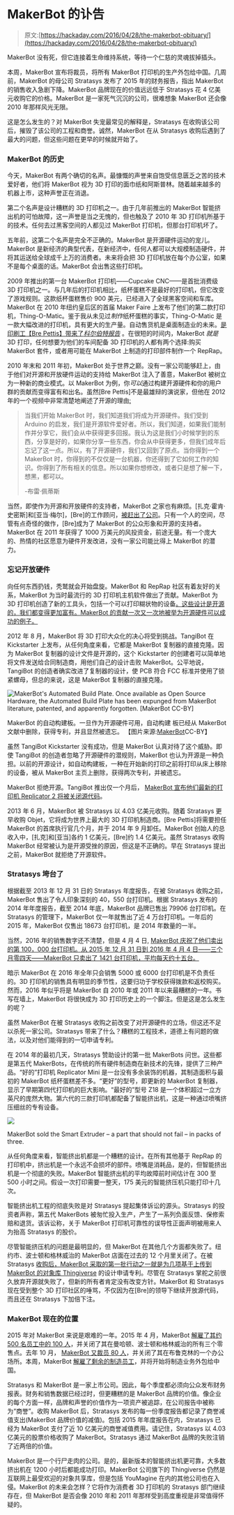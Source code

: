 # MakerBot 的讣告

> 原文:[https://hackaday.com/2016/04/28/the-makerbot-obituary/](https://hackaday.com/2016/04/28/the-makerbot-obituary/)

MakerBot 没有死，但它连接着生命维持系统，等待一个仁慈的灵魂拔掉插头。

本周，MakerBot 宣布将裁员，将所有 MakerBot 打印机的生产外包给中国。几周前，MakerBot 的母公司 Stratasys 发布了 2015 年的财务报告，指出 MakerBot 的销售收入急剧下降。MakerBot 品牌现在的价值远远低于 Stratasys 花 4 亿美元收购它的价格。MakerBot 是一家死气沉沉的公司，很难想象 MakerBot 还会像 2010 年那样风光无限。

这是怎么发生的？对 MakerBot 失宠最常见的解释是，Stratasys 在收购该公司后，摧毁了该公司的工程和商誉。诚然，MakerBot 在从 Stratasys 收购后遇到了最大的问题，但这些问题在更早的时候就开始了。

### MakerBot 的历史

今天，MakerBot 有两个确切的名声。最慷慨的声誉来自饱受信息匮乏之苦的技术爱好者，他们将 MakerBot 视为 3D 打印的面巾纸和阿斯普林。随着越来越多的机器上市，这种声誉正在消退。

第二个名声是设计糟糕的 3D 打印机之一。由于几年前推出的 MakerBot 智能挤出机的可怕故障，这一声誉是当之无愧的，但也触及了 2010 年 3D 打印机所基于的技术。任何去过黑客空间的人都见过 MakerBot 打印机，但那台打印机坏了。

五年前，这第二个名声是完全不正确的。MakerBot 是开源硬件运动的宠儿。MakerBot 是新经济的典型代表，在新经济中，任何人都可以大规模制造硬件，并将其运送给全球成千上万的消费者。未来将会把 3D 打印机放在每个办公室，如果不是每个桌面的话。MakerBot 会出售这些打印机。

2009 年推出的第一台 MakerBot 打印机——Cupcake CNC——是首批消费级 3D 打印机之一。与几年后的打印机相比，纸杯蛋糕不是最好的打印机，但它改变了游戏规则。这款纸杯蛋糕售价 900 美元，已经进入了全球黑客空间和车库。MakerBot 在 2010 年纽约皇后区的首届 Maker Faire 上发布了他们的第二款打印机，Thing-O-Matic。鉴于我从未见过*制作*纸杯蛋糕的事实，Thing-O-Matic 是一款大幅改进的打印机，具有更大的生产量。自动售货机是桌面制造业的未来。[是印刷工【Bre Pettis】带来了*科尔伯特报告*](http://on.aol.com/video/makerbot-industries-ceo-bre-pettis-on-the-colbert-report-517282045) 。在很短的时间内，MakerBot *就是* 3D 打印，任何想要为他们的车间配备 3D 打印机的人都有两个选择:购买 MakerBot 套件，或者用可能在 MakerBot 上制造的打印部件制作一个 RepRap。

2010 年末和 2011 年初，MakerBot 处于世界之巅。没有一家公司能够赶上，由于他们对开源和开放硬件运动的支持给 MakerBot 注入了善意，MakerBot 被树立为一种新的商业模式。以 MakerBot 为例，你*可以*通过构建开源硬件和你的用户群的贡献而变得富有和出名。虽然[Bre Pettis]不是最雄辩的演说家，但他在 2012 年的一个视频中非常清楚地阐述了开源的理由[:](https://www.youtube.com/watch?v=54X28qSbKf4)

> 当我们开始 MakerBot 时，我们知道我们将成为开源硬件。我们受到 Arduino 的启发，我们是开源软件爱好者。所以，我们知道，如果我们能制作并分享它，我们会从中获得更多回报。我认为这是我们小时候学到的东西，分享是好的，如果你分享一些东西，你会从中获得更多，但我们成年后忘记了这一点。所以，有了开源硬件，我们又回到了原点。当你得到一个 MakerBot 时，你得到的不仅仅是一台机器，你还得到了它如何工作的知识。你得到了所有相关的信息。所以如果你想修改，或者只是想了解一下，想黑，都可以。
> 
> -布雷·佩蒂斯

当然，即使作为开源和开放硬件的支持者，MakerBot 之家也有麻烦。[扎克·霍肯·史密斯]和[亚当·梅尔]，[Bre]的工作顾问，[被赶出了公司](http://www.hive76.org/hoeken)。只有一个人的空间，尽管有点奇怪的做作，[Bre]成为了 MakerBot 的公众形象和开源的支持者。MakerBot 在 2011 年获得了 1000 万美元的风投资金，前途无量。有一个庞大的、热情的社区愿意为硬件开发改进，没有一家公司能比得上 MakerBot 的潜力。

### 忘记开放硬件

向任何东西扔钱，秃鹫就会开始盘旋。MakerBot 和 RepRap 社区有着友好的关系，MakerBot 为当时最流行的 3D 打印机主机软件做出了贡献。MakerBot 为 3D 打印机创造了新的工具头，包括一个可以打印糊状物的设备[。这些设计是开源的，我们都变得更加富有。MakerBot 的贡献一次又一次地被举为开源硬件可以成功的例子。](http://www.makerbot.com/blog/2009/11/02/rd-frostruder-mk2)

2012 年 8 月，MakerBot 将 3D 打印大众化的决心将受到挑战。TangiBot 在 Kickstarter 上发布，从任何角度来看，它都是 MakerBot 复制器的直接克隆。因为 MakerBot 复制器的设计文件是开源的，这个 Kickstarter 的创建者可以简单地将文件发送给合同制造商，用他们自己的设计击败 MakerBot。公平地说，TangiBot 的创造者确实改进了复制器的设计，使 PCB 符合 FCC 标准并使用了锁紧螺母，但总的来说，这是 MakerBot 复制器的直接克隆。

![MakerBot's Automated Build Plate. Once available as Open Source Hardware, the Automated Build Plate has been expunged from MakerBot literature, patented, and apparently forgotten. [MakerBot CC-BY]](../Images/b3757ef6451dd193571768019e9567f7.png)

MakerBot 的自动构建板。一旦作为开源硬件可用，自动构建
板已经从 MakerBot 文献中删除，获得专利，并且显然被遗忘。
【图片来源:[MakerBot](https://commons.wikimedia.org/wiki/File:Automated_Build_Platform_for_Thing-O-Matic.jpg)CC-BY】

虽然 TangiBot Kickstarter 没有成功，但是 MakerBot 认真对待了这个威胁。即使 TangiBot 的创造者忽略了开源硬件的潜规则，MakerBot 也认为开源是一种负担。以前的开源设计，如自动构建板，一种在开始新的打印之前将打印从床上移除的设备，被从 MakerBot 主页上删除，获得两次专利，并被遗忘。

MakerBot 拒绝开源。TangiBot 推出仅一个月后， [MakerBot 宣布他们最新的打印机 Replicator 2 将被关闭源代码](http://www.makerbot.com/blog/2012/09/24/lets-try-that-again)。

2013 年 6 月，MakerBot 被 Stratasys 以 4.03 亿美元收购。随着 Stratasys 更早收购 Objet，它将成为世界上最大的 3D 打印机制造商。[Bre Pettis]将需要担任 MakerBot 的首席执行官几个月，并于 2014 年 9 月卸任。MakerBot 创始人的总收入中，[扎克]和[亚当]各约 1 亿美元，[Bre]约 1.4 亿美元。虽然 Stratasys 收购 MakerBot 经常被认为是开源受挫的原因，但这是不正确的。早在 Stratasys 提出之前，MakerBot 就拒绝了开源软件。

### Stratasys 垮台了

根据截至 2013 年 12 月 31 日的 Stratasys 年度报告，在被 Stratasys 收购之前，MakerBot 售出了令人印象深刻的 40，550 台打印机。根据 Stratasys 发布的 2014 年年度报告，截至 2014 年底，MakerBot 品牌已售出 79906 台打印机。在 Stratasys 的管理下，MakerBot 仅一年就售出了近 4 万台打印机。一年后的 2015 年，MakerBot 仅售出 18673 台打印机，是 2014 年数量的一半。

当然，2016 年的销售数字还不清楚，但是 4 月 4 日, [MakerBot 庆祝了他们卖出的第 100，000 台打印机。从 2015 年 12 月 31 日到 2016 年 4 月 4 日——三个月零四天——MakerBot 只卖出了 1421 台打印机，平均每天约十五台。](http://www.makerbot.com/blog/2016/04/04/makerbot-reaches-milestone-100000-3d-printers-sold-worldwide)

暗示 MakerBot 在 2016 年全年只会销售 5000 或 6000 台打印机是不负责任的。3D 打印机的销售具有明显的季节性，这要归功于学校获得拨款和返校购买。然而，2016 年似乎将是 MakerBot 自 2010 年或 2011 年以来最糟糕的一年。书写在墙上，MakerBot 将很快成为 3D 打印历史上的一个脚注。但是这是怎么发生的呢？

虽然 MakerBot 在被 Stratasys 收购之前改变了对开源硬件的立场，但这还不足以杀死一家公司。Stratasys 带来了什么？糟糕的工程技术，道德上有问题的做法，以及对他们能得到的一切申请专利。

在 2014 年的最初几天，Stratasys 赞助设计的第一批 MakerBots 问世。这些都是第五代 MakerBots，在传统的所有硬件制造商在新技术的先锋，提供了三种产品。“好的”打印机 Replicator Mini 是一台没有多余装饰的机器，其制造面积与最初的 MakerBot 纸杯蛋糕差不多。“更好”的型号，即更新的 MakerBot 复制器，显示了早期第四代打印机的巨大影响。“最好的”型号 Z18 是一个体积超过一立方英尺的庞然大物。第六代的三款打印机都配备了智能挤出机，这是一种通过喷嘴挤压细丝的专有设备。

![](../Images/7d77bbf69082b81d6fb869ef057182cc.png)

MakerBot sold the Smart Extruder – a part that should not fail – in packs of three.

从任何角度来看，智能挤出机都是一个糟糕的设计。在所有其他基于 RepRap 的打印机中，挤出机是一个永远不会损坏的部件。喷嘴是消耗品，是的，但智能挤出机是一个彻底的失败。MakerBot 智能挤出机的平均故障前时间估计在 300 至 500 小时之间。假设一次打印需要一整天，175 美元的智能挤压机只能打印十几次。

智能挤出机工程的彻底失败是对 Stratasys 提起集体诉讼的源头。Stratasys 的投资者声称，第五代 MakerBots 被匆忙投入生产，产生了一系列负面反馈、保修索赔和退货。该诉讼称，关于 MakerBot 打印机可靠性的误导性正面声明被用来人为抬高 Stratasys 的股价。

尽管智能挤压机的问题是最明显的，但 MakerBot 在其他几个方面都失败了。纽约市、波士顿和格林威治的 MakerBot 店面在过去的 12 个月里关闭了。在被 Stratasys [收购后，MakerBot 采取的第一批行动之一就是为几项基于上传到 MakerBot 的对象库 Thingiverse](http://hackaday.com/2014/05/24/makerbot-files-patents-internet-goes-crazy/) 的设计申请专利。尽管在 Stratasys 掌舵之前很久放弃开源就失败了，但新的所有者肯定没有改变方针。MakerBot 和 Stratasys 现在受到整个 3D 打印社区的唾骂，不仅因为在[Bre]的领导下继续开放源代码，而且还在 Stratasys 下加倍下注。

### MakerBot 现在的位置

2015 年对 MakerBot 来说是艰难的一年。2015 年 4 月，MakerBot [解雇了其约 500 名员工中的 100 人](http://3dprint.com/59177/makerbot-layoffs/)，并关闭了其在曼哈顿、波士顿和格林威治的所有三个零售点。去年 10 月， [MakerBot 又裁员 80 人](http://wp.me/pk3lN-J37)，并关闭了其在布鲁克林的一个办公场所。本周，MakerBot [解雇了剩余的制造员工](http://www.engadget.com/2016/04/25/makerbot-outsourcing-3d-printers/)，并将开始将制造业务外包给中国。

Stratasys 和 MakerBot 是一家上市公司。因此，每个季度都必须向公众发布财务报表。财务和销售数据已经过时，但更糟糕的是 MakerBot 品牌的价值。像企业的每个方面一样，品牌和声誉的价值作为一项资产被追踪，在公司报告中被称为“商誉”。收购 MakerBot 后，Stratasys 发布的每一份季度报告都记录了商誉减值支出(MakerBot 品牌价值的减值)。包括 2015 年年度报告在内，Stratasys 已经为 MakerBot 支付了近 10 亿美元的商誉减值费用。请记住，Stratasys 以 4.03 亿美元的股票价格收购了 MakerBot。Stratasys 通过 MakerBot 品牌的失败注销了近两倍的价值。

MakerBot 是一个行尸走肉的公司。是的，最新版本的智能挤出机更可靠，大多数挤出机在 1200 小时后都能成功打印。MakerBot 公司旗下的 Thingiverse 仍然是互联网上最受欢迎的对象共享库，但是包括 YouMagine 在内的其他公司也在入侵。MakerBot 的未来会怎样？它将作为消费者 3D 打印机的 Stratasys 部门继续存在，但 MakerBot 是否会像 2010 年和 2011 年那样受到高度重视是非常值得怀疑的。